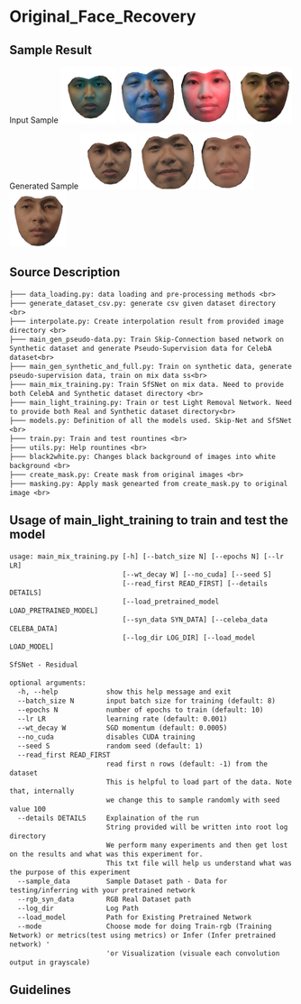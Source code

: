 # Original_Face_Recovery

## Sample Result
Input Sample
<img  width="100" height="100" src="https://github.com/RichardoTiono/Original_Face_Recovery/blob/main/sample_result/input/21_0_b_mask.png"/>
<img  width="100" height="100" src="https://github.com/RichardoTiono/Original_Face_Recovery/blob/main/sample_result/input/22_1_b_mask.png"/>
<img  width="100" height="100" src="https://github.com/RichardoTiono/Original_Face_Recovery/blob/main/sample_result/input/25_4_r_mask.png"/>
<img width="100" height="100" src="https://github.com/RichardoTiono/Original_Face_Recovery/blob/main/sample_result/input/26_2_g_mask.png"/>

Generated Sample
<img  width="100" height="100" src="https://github.com/RichardoTiono/Original_Face_Recovery/blob/main/sample_result/result/21_0_b_mask.png">
<img width="100" height="100" src="https://github.com/RichardoTiono/Original_Face_Recovery/blob/main/sample_result/result/22_0_b_mask.png">
<img width="100" height="100" src="https://github.com/RichardoTiono/Original_Face_Recovery/blob/main/sample_result/result/25_4_r_mask.png">
<img width="100" height="100" src="https://github.com/RichardoTiono/Original_Face_Recovery/blob/main/sample_result/result/26_2_g_mask.png">

## Source Description
```
├─── data_loading.py: data loading and pre-processing methods <br>
├─── generate_dataset_csv.py: generate csv given dataset directory <br>
├─── interpolate.py: Create interpolation result from provided image directory <br>
├─── main_gen_pseudo-data.py: Train Skip-Connection based network on Synthetic dataset and generate Pseudo-Supervision data for CelebA dataset<br>
├─── main_gen_synthetic_and_full.py: Train on synthetic data, generate pseudo-supervision data, train on mix data ss<br>
├─── main_mix_training.py: Train SfSNet on mix data. Need to provide both CelebA and Synthetic dataset directory <br>
├─── main_light_training.py: Train or test Light Removal Network. Need to provide both Real and Synthetic dataset directory<br>
├─── models.py: Definition of all the models used. Skip-Net and SfSNet <br>
├─── train.py: Train and test rountines <br>
├─── utils.py: Help rountines <br>
├─── black2white.py: Changes black background of images into white background <br>
├─── create_mask.py: Create mask from original images <br>
├─── masking.py: Apply mask genearted from create_mask.py to original image <br>
```

## Usage of main_light_training to train and test the model
```
usage: main_mix_training.py [-h] [--batch_size N] [--epochs N] [--lr LR]
                            [--wt_decay W] [--no_cuda] [--seed S]
                            [--read_first READ_FIRST] [--details DETAILS]
                            [--load_pretrained_model LOAD_PRETRAINED_MODEL]
                            [--syn_data SYN_DATA] [--celeba_data CELEBA_DATA]
                            [--log_dir LOG_DIR] [--load_model LOAD_MODEL]

SfSNet - Residual

optional arguments:
  -h, --help            show this help message and exit
  --batch_size N        input batch size for training (default: 8)
  --epochs N            number of epochs to train (default: 10)
  --lr LR               learning rate (default: 0.001)
  --wt_decay W          SGD momentum (default: 0.0005)
  --no_cuda             disables CUDA training
  --seed S              random seed (default: 1)
  --read_first READ_FIRST
                        read first n rows (default: -1) from the dataset
                        This is helpful to load part of the data. Note that, internally
                        we change this to sample randomly with seed value 100
  --details DETAILS     Explaination of the run
                        String provided will be written into root log directory
                        We perform many experiments and then get lost on the results and what was this experiment for.
                        This txt file will help us understand what was the purpose of this experiment
  --sample_data         Sample Dataset path - Data for testing/inferring with your pretrained network
  --rgb_syn_data        RGB Real Dataset path
  --log_dir             Log Path
  --load_model          Path for Existing Pretrained Network
  --mode                Choose mode for doing Train-rgb (Training Network) or metrics(test using metrics) or Infer (Infer pretrained network) '
                        'or Visualization (visuale each convolution output in grayscale)
```

## Guidelines
```

```